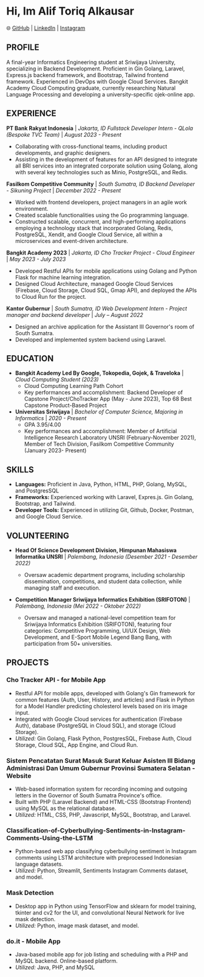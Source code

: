 # Hi, Im Alif Toriq Alkausar

🌐 [GitHub](https://github.com/aliftoriq) | [LinkedIn](www.linkedin.com/in/aliftoriq) | [Instagram](instaram.com/aliftoriq)

## PROFILE
A final-year Informatics Engineering student at Sriwijaya University, specializing in Backend Development. Proficient in Gin Golang, Laravel, Express.js backend framework, and Bootstrap, Tailwind frontend framework. Experienced in DevOps with Google Cloud Services. Bangkit Academy Cloud Computing graduate, currently researching Natural Language Processing and developing a university-specific ojek-online app.

## EXPERIENCE

**PT Bank Rakyat Indonesia** | *Jakarta, ID*
*Fullstack Developer Intern - QLola (Bespoke TVC Team)* | *August 2023 - Present*
- Collaborating with cross-functional teams, including product developments, and graphic designers.
- Assisting in the development of features for an API designed to integrate all BRI services into an integrated corporate solution using Golang, along with several key technologies such as Minio, PostgreSQL, and Redis.

**Fasilkom Competitive Community** | *South Sumatra, ID*
*Backend Developer - Sikuning Project* | *December 2022 - Present*
- Worked with frontend developers, project managers in an agile work environment.
- Created scalable functionalities using the Go programming language.
- Constructed scalable, concurrent, and high-performing applications employing a technology stack that incorporated Golang, Redis, PostgreSQL, Xendit, and Google Cloud Service, all within a microservices and event-driven architecture.

**Bangkit Academy 2023** | *Jakarta, ID*
*Cho Tracker Project - Cloud Engineer* | *May 2023 - July 2023*
- Developed Restful APIs for mobile applications using Golang and Python Flask for machine learning integration.
- Designed Cloud Architecture, managed Google Cloud Services (Firebase, Cloud Storage, Cloud SQL, Gmap API), and deployed the APIs to Cloud Run for the project.

**Kantor Gubernur** | *South Sumatra, ID*
*Web Development Intern - Project manager and backend developer* | *July – August 2022*
- Designed an archive application for the Assistant III Governor's room of South Sumatra.
- Developed and implemented system backend using Laravel.

## EDUCATION
- **Bangkit Academy Led By Google, Tokopedia, Gojek, & Traveloka** | *Cloud Computing Student (2023)*
  - Cloud Computing Learning Path Cohort
  - Key performances and accomplishment: Backend Developer of Capstone Project/ChoTracker App (May - June 2023), Top 68 Best Capstone Product-Based Project
- **Universitas Sriwijaya** | *Bachelor of Computer Science, Majoring in Informatics* | *2020 - Present*
  - GPA 3.95/4.00
  - Key performances and accomplishment: Member of Artificial Intelligence Research Laboratory UNSRI (February-November 2021), Member of Tech Division, Fasilkom Competitive Community (January 2023- Present)

## SKILLS
- **Languages:** Proficient in Java, Python, HTML, PHP, Golang, MySQL, and PostgresSQL
- **Frameworks:** Experienced working with Laravel, Expres.js. Gin Golang, Bootstrap, and Tailwind.
- **Developer Tools:** Experienced in utilizing Git, Github, Docker, Postman, and Google Cloud Service.

## VOLUNTEERING
- **Head Of Science Development Division, Himpunan Mahasiswa Informatika UNSRI** | *Palembang, Indonesia (Desember 2021 - Desember 2022)*
  - Oversaw academic department programs, including scholarship dissemination, competitions, and student data collection, while managing staff and execution.

- **Competition Manager Sriwijaya Informatics Exhibition (SRIFOTON)** | *Palembang, Indonesia (Mei 2022 - Oktober 2022)*
  - Oversaw and managed a national-level competition team for Sriwijaya Informatics Exhibition (SRIFOTON), featuring four categories: Competitive Programming, UI/UX Design, Web Development, and E-Sport Mobile Legend Bang Bang, with participation from 50+ universities.

## PROJECTS

### Cho Tracker API - for Mobile App
- Restful API for mobile apps, developed with Golang's Gin framework for common features (Auth, User, History, and articles) and Flask in Python for a Model Handler predicting cholesterol levels based on iris image input.
- Integrated with Google Cloud services for authentication (Firebase Auth), database (PostgreSQL in Cloud SQL), and storage (Cloud Storage).
- *Utilized:* Gin Golang, Flask Python, PostgresSQL, Firebase Auth, Cloud Storage, Cloud SQL, App Engine, and Cloud Run.

### Sistem Pencatatan Surat Masuk Surat Keluar Asisten III Bidang Administrasi Dan Umum Gubernur Provinsi Sumatera Selatan - Website
- Web-based information system for recording incoming and outgoing letters in the Governor of South Sumatra Province's office.
- Built with PHP (Laravel Backend) and HTML-CSS (Bootstrap Frontend) using MySQL as the relational database.
- *Utilized:* HTML, CSS, PHP, Javascript, MySQL, Bootstrap, and Laravel.

### Classification-of-Cyberbullying-Sentiments-in-Instagram-Comments-Using-the-LSTM
- Python-based web app classifying cyberbullying sentiment in Instagram comments using LSTM architecture with preprocessed Indonesian language datasets.
- *Utilized:* Python, Streamlit, Sentiments Instagram Comments dataset, and model.

### Mask Detection
- Desktop app in Python using TensorFlow and sklearn for model training, tkinter and cv2 for the UI, and convolutional Neural Network for live mask detection.
- *Utilized:* Python, image mask dataset, and model.

### do.it - Mobile App
- Java-based mobile app for job listing and scheduling with a PHP and MySQL backend. Online-based platform.
- *Utilized:* Java, PHP, and MySQL
